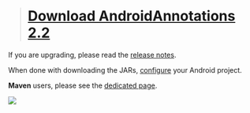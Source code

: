 > # [Download AndroidAnnotations 2.2](http://search.maven.org/remotecontent?filepath=com/googlecode/androidannotations/androidannotations/2.2/androidannotations-2.2.zip) #

If you are upgrading, please read the [release notes](ReleaseNotes.md).

When done with downloading the JARs, [configure](Configuring.md) your Android project.

**Maven** users, please see the [dedicated page](MavenEclipse.md).

<a href='http://www.ebusinessinformation.fr'><img src='http://wiki.androidannotations.googlecode.com/git/providedbylogo.png' /></a>